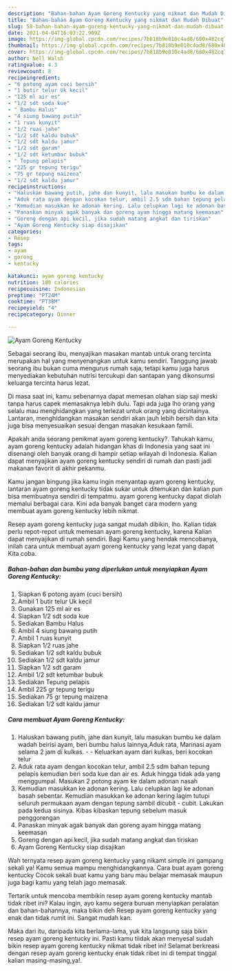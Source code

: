 ```yaml
---
description: "Bahan-bahan Ayam Goreng Kentucky yang nikmat dan Mudah Dibuat"
title: "Bahan-bahan Ayam Goreng Kentucky yang nikmat dan Mudah Dibuat"
slug: 58-bahan-bahan-ayam-goreng-kentucky-yang-nikmat-dan-mudah-dibuat
date: 2021-04-04T16:03:22.909Z
image: https://img-global.cpcdn.com/recipes/7b818b9e010c4ad8/680x482cq70/ayam-goreng-kentucky-foto-resep-utama.jpg
thumbnail: https://img-global.cpcdn.com/recipes/7b818b9e010c4ad8/680x482cq70/ayam-goreng-kentucky-foto-resep-utama.jpg
cover: https://img-global.cpcdn.com/recipes/7b818b9e010c4ad8/680x482cq70/ayam-goreng-kentucky-foto-resep-utama.jpg
author: Nell Walsh
ratingvalue: 4.3
reviewcount: 8
recipeingredient:
- "6 potong ayam cuci bersih"
- "1 butir telur Uk kecil"
- "125 ml air es"
- "1/2 sdt soda kue"
- " Bambu Halus"
- "4 siung bawang putih"
- "1 ruas kunyit"
- "1/2 ruas jahe"
- "1/2 sdt kaldu bubuk"
- "1/2 sdt kaldu jamur"
- "1/2 sdt garam"
- "1/2 sdt ketumbar bubuk"
- " Tepung pelapis"
- "225 gr tepung terigu"
- "75 gr tepung maizena"
- "1/2 sdt kaldu jamur"
recipeinstructions:
- "Haluskan bawang putih, jahe dan kunyit, lalu masukan bumbu ke dalam wadah beirisi ayam, beri bumbu halus lainnya,Aduk rata, Marinasi ayam selama 2 jam di kulkas.   Keluarkan ayam dari kulkas, beri kocokan telur"
- "Aduk rata ayam dengan kocokan telur, ambil 2.5 sdm bahan tepung pelapis kemudian beri soda kue dan air es. Aduk hingga tidak ada yang menggumpal. Masukan 2 potong ayam ke dalam adonan nasah"
- "Kemudian masukkan ke adonan kering. Lalu celupkan lagi ke adonan basah sebentar. Kemudian masukkan ke adonan kering lagim tutupi seluruh permukaan ayam dengan tepung sambil dicubit - cubit. Lakukan pada kedua sisinya. Kibas kibaskan tepung sebelum masuk penggorengan"
- "Panaskan minyak agak banyak dan goreng ayam hingga matang keemasan"
- "Goreng dengan api kecil, jika sudah matang angkat dan tiriskan"
- "Ayam Goreng Kentucky siap disajikan"
categories:
- Resep
tags:
- ayam
- goreng
- kentucky

katakunci: ayam goreng kentucky 
nutrition: 180 calories
recipecuisine: Indonesian
preptime: "PT24M"
cooktime: "PT38M"
recipeyield: "4"
recipecategory: Dinner

---
```



![Ayam Goreng Kentucky](https://img-global.cpcdn.com/recipes/7b818b9e010c4ad8/680x482cq70/ayam-goreng-kentucky-foto-resep-utama.jpg)

Sebagai seorang ibu, menyajikan masakan mantab untuk orang tercinta merupakan hal yang menyenangkan untuk kamu sendiri. Tanggung jawab seorang ibu bukan cuma mengurus rumah saja, tetapi kamu juga harus menyediakan kebutuhan nutrisi tercukupi dan santapan yang dikonsumsi keluarga tercinta harus lezat.

Di masa  saat ini, kamu sebenarnya dapat memesan olahan siap saji meski tanpa harus capek memasaknya lebih dulu. Tapi ada juga lho orang yang selalu mau menghidangkan yang terlezat untuk orang yang dicintainya. Lantaran, menghidangkan masakan sendiri akan jauh lebih bersih dan kita juga bisa menyesuaikan sesuai dengan masakan kesukaan famili. 



Apakah anda seorang penikmat ayam goreng kentucky?. Tahukah kamu, ayam goreng kentucky adalah hidangan khas di Indonesia yang saat ini disenangi oleh banyak orang di hampir setiap wilayah di Indonesia. Kalian dapat menyajikan ayam goreng kentucky sendiri di rumah dan pasti jadi makanan favorit di akhir pekanmu.

Kamu jangan bingung jika kamu ingin menyantap ayam goreng kentucky, lantaran ayam goreng kentucky tidak sukar untuk ditemukan dan kalian pun bisa membuatnya sendiri di tempatmu. ayam goreng kentucky dapat diolah memalui berbagai cara. Kini ada banyak banget cara modern yang membuat ayam goreng kentucky lebih nikmat.

Resep ayam goreng kentucky juga sangat mudah dibikin, lho. Kalian tidak perlu repot-repot untuk memesan ayam goreng kentucky, karena Kalian dapat menyajikan di rumah sendiri. Bagi Kamu yang hendak mencobanya, inilah cara untuk membuat ayam goreng kentucky yang lezat yang dapat Kita coba.

<!--inarticleads1-->

##### Bahan-bahan dan bumbu yang diperlukan untuk menyiapkan Ayam Goreng Kentucky:

1. Siapkan 6 potong ayam (cuci bersih)
1. Ambil 1 butir telur Uk kecil
1. Gunakan 125 ml air es
1. Siapkan 1/2 sdt soda kue
1. Sediakan  Bambu Halus
1. Ambil 4 siung bawang putih
1. Ambil 1 ruas kunyit
1. Siapkan 1/2 ruas jahe
1. Sediakan 1/2 sdt kaldu bubuk
1. Sediakan 1/2 sdt kaldu jamur
1. Siapkan 1/2 sdt garam
1. Ambil 1/2 sdt ketumbar bubuk
1. Sediakan  Tepung pelapis
1. Ambil 225 gr tepung terigu
1. Sediakan 75 gr tepung maizena
1. Sediakan 1/2 sdt kaldu jamur




<!--inarticleads2-->

##### Cara membuat Ayam Goreng Kentucky:

1. Haluskan bawang putih, jahe dan kunyit, lalu masukan bumbu ke dalam wadah beirisi ayam, beri bumbu halus lainnya,Aduk rata, Marinasi ayam selama 2 jam di kulkas.  -  - Keluarkan ayam dari kulkas, beri kocokan telur
1. Aduk rata ayam dengan kocokan telur, ambil 2.5 sdm bahan tepung pelapis kemudian beri soda kue dan air es. Aduk hingga tidak ada yang menggumpal. Masukan 2 potong ayam ke dalam adonan nasah
1. Kemudian masukkan ke adonan kering. Lalu celupkan lagi ke adonan basah sebentar. Kemudian masukkan ke adonan kering lagim tutupi seluruh permukaan ayam dengan tepung sambil dicubit - cubit. Lakukan pada kedua sisinya. Kibas kibaskan tepung sebelum masuk penggorengan
1. Panaskan minyak agak banyak dan goreng ayam hingga matang keemasan
1. Goreng dengan api kecil, jika sudah matang angkat dan tiriskan
1. Ayam Goreng Kentucky siap disajikan




Wah ternyata resep ayam goreng kentucky yang nikamt simple ini gampang sekali ya! Kamu semua mampu menghidangkannya. Cara buat ayam goreng kentucky Cocok sekali buat kamu yang baru mau belajar memasak maupun juga bagi kamu yang telah jago memasak.

Tertarik untuk mencoba membikin resep ayam goreng kentucky mantab tidak ribet ini? Kalau ingin, ayo kamu segera buruan menyiapkan peralatan dan bahan-bahannya, maka bikin deh Resep ayam goreng kentucky yang enak dan tidak rumit ini. Sangat mudah kan. 

Maka dari itu, daripada kita berlama-lama, yuk kita langsung saja bikin resep ayam goreng kentucky ini. Pasti kamu tiidak akan menyesal sudah bikin resep ayam goreng kentucky nikmat tidak ribet ini! Selamat berkreasi dengan resep ayam goreng kentucky enak tidak ribet ini di tempat tinggal kalian masing-masing,ya!.

